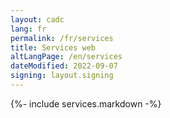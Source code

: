 ```yaml
---
layout: cadc
lang: fr
permalink: /fr/services
title: Services web
altLangPage: /en/services
dateModified: 2022-09-07
signing: layout.signing
---
```


{%- include services.markdown -%}
